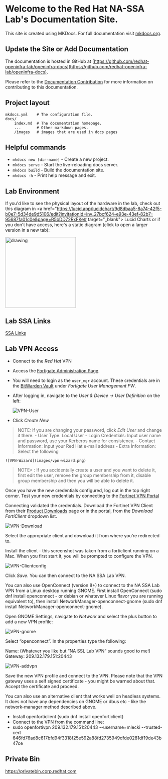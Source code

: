 # Welcome to the Red Hat NA-SSA Lab's Documentation Site.

This site is created using MKDocs.  For full documentation visit [mkdocs.org](https://www.mkdocs.org).

## Update the Site or Add Documentation

The documentation is hosted in GitHub at [https://github.com/redhat-openinfra-lab/openinfra-docs](https://github.com/redhat-openinfra-lab/openinfra-docs).

Please refer to the [Documentation Contribution](How%20To/DocumentationContribution.md) for more information on contributing to this documentation.

## Project layout

    mkdocs.yml    # The configuration file.
    docs/
        index.md  # The documentation homepage.
        ...       # Other markdown pages.
        /images   # images that are used in docs pages


## Helpful commands

* `mkdocs new [dir-name]` - Create a new project.
* `mkdocs serve` - Start the live-reloading docs server.
* `mkdocs build` - Build the documentation site.
* `mkdocs -h` - Print help message and exit.

## Lab Environment

If you'd like to see the physical layout of the hardware in the lab, check out this diagram in <a href="https://lucid.app/lucidchart/9d8dbaa5-8a74-42f5-b0e7-5d34de9d5106/edit?invitationId=inv_27bcf624-e93e-43ef-82b7-95687fa01c0e&page=R5bDD72RxFKe# target="_blank"> Lucid Charts </a> or if you don't have access, here's a static diagram (click to open a larger version in a new tab):

   <a href="images/lab-physical.png" target="_blank" ><img src=images/lab-physical.png  alt="drawing"  width="225"/></a>

## Lab SSA Links

[SSA Links](http://172.20.129.19)

## Lab VPN Access

* Connect to the *Red Hat* VPN
* Access the <a href="https://10.9.57.124/" target="_blank">Fortigate Administration Page</a>.
* You will need to login as the `user_mgr` account. These credentials are in the <a href="https://vault.bitwarden.com/#/login" target="_blank">BitWarden Vault</a> under *Fortigate User Management FW*.
* After logging in, navigate to the *User & Device -> User Definition* on the left:

    ![VPN-User](images/vpn-user.png)

* Click *Create New* 
> NOTE: If you are changing your password, click *Edit User* and change it there.
    - User Type: Local User
    - Login Credentials: Input user name and password, use your Kerberos name for consistency.
    - Contact Information: Input your Red Hat e-mail address
    - Extra Information: Select the following

    ![VPN-Wizard](images/vpn-wizard.png)

  > NOTE> : If you accidentally create a user and you want to delete it, first edit the user, remove the group membership from it, disable group membership and then you will be able to delete it.

Once you have the new credentials configured, log out in the top right corner.  Test your new credentials by connecting to the <a href="https://209.132.179.151:20443" target="_blank"> Fortinet VPN Portal</a>


Connecting validated the credentials.  Download the Fortinet VPN Client from their <a href="https://www.fortinet.com/support/product-downloads" target="_blank">Product Downloads</a> page or in the portal, from the *Download FortiClient* dropdown list.

   ![VPN-Download](images/vpn-download.png)


Select the appropriate client and download it from where you’re redirected to.

Install the client - this screenshot was taken from a forticlient running on a Mac. When you first start it, you will be prompted to configure the VPN.

  ![VPN-Clientconfig](images/vpn-clientconfig.png)

Click *Save*.  You can then connect to the NA SSA Lab VPN.

You can also use OpenConnect (version 8+) to connect to the NA SSA Lab VPN from a Linux desktop running GNOME. First install OpenConnect (sudo dnf install openconnect - or debian or whatever Linux flavor you are running equivalent to), then install NetworkManager-openconnect-gnome (sudo dnf install NetworkManager-openconnect-gnome).

Open GNOME Settings, navigate to *Network* and select the plus button to add a new VPN profile:

  ![VPN-gnome](images/vpn-gnome.png)

Select “openconnect”.  In the properties type the following:

Name: (Whatever you like but “NA SSL Lab VPN” sounds good to me!)
Gateway: 209.132.179.151:20443

  ![VPN-addvpn](images/vpn-addvpn.png)


Save the new VPN profile and connect to the VPN. Please note that the VPN gateway uses a self signed certificate - you might be warned about that. Accept the certificate and proceed.

You can also use an alternative client that works well on headless systems. It does not have any dependencies on GNOME or dbus etc - like the network-manager method described above.

* Install openforticlient (sudo dnf install openforticlient)  
* Connect to the VPN from the command line:  
* sudo openfortivpn 209.132.179.151:20443 --username=mlecki --trusted-cert 646fd76ad8c617bfd94f3318f25e592a88fd2735949dfde0281df19de43b47ce


## Private Bin

https://privatebin.corp.redhat.com

